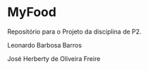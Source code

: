 # MyFood
Repositório para o Projeto da disciplina de P2.

Leonardo Barbosa Barros

José Herberty de Oliveira Freire
